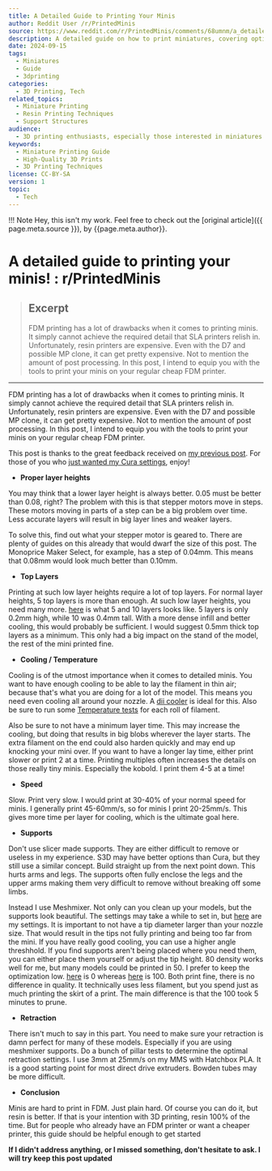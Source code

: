 ```yaml
---
title: A Detailed Guide to Printing Your Minis
author: Reddit User /r/PrintedMinis
source: https://www.reddit.com/r/PrintedMinis/comments/68umnm/a_detailed_guide_to_printing_your_minis/
description: A detailed guide on how to print miniatures, covering optimal settings, supports, and techniques for achieving high-quality prints.
date: 2024-09-15
tags:
  - Miniatures
  - Guide
  - 3dprinting
categories:
  - 3D Printing, Tech
related_topics:
  - Miniature Printing
  - Resin Printing Techniques
  - Support Structures
audience:
  - 3D printing enthusiasts, especially those interested in miniatures
keywords:
  - Miniature Printing Guide
  - High-Quality 3D Prints
  - 3D Printing Techniques
license: CC-BY-SA
version: 1
topic:
  - Tech
---
```


!!! Note
	Hey, this isn't my work. Feel free to check out the [original article]({{ page.meta.source }}), by {{page.meta.author}}.
# A detailed guide to printing your minis! : r/PrintedMinis

> ## Excerpt
> FDM printing has a lot of drawbacks when it comes to printing minis. It simply cannot achieve the required detail that SLA printers relish in. Unfortunately, resin printers are expensive. Even with the D7 and possible MP clone, it can get pretty expensive. Not to mention the amount of post processing. In this post, I intend to equip you with the tools to print your minis on your regular cheap FDM printer.

---
FDM printing has a lot of drawbacks when it comes to printing minis. It simply cannot achieve the required detail that SLA printers relish in. Unfortunately, resin printers are expensive. Even with the D7 and possible MP clone, it can get pretty expensive. Not to mention the amount of post processing. In this post, I intend to equip you with the tools to print your minis on your regular cheap FDM printer.

This post is thanks to the great feedback received on [my previous post](https://www.reddit.com/r/3Dprinting/comments/68jofs/004mm_layers_are_starting_to_grow_on_me/). For those of you who [just wanted my Cura settings](http://image.prntscr.com/image/8afac42592c842999eac615530fc84d0.png), enjoy!

-   **Proper layer heights**
    

You may think that a lower layer height is always better. 0.05 must be better than 0.08, right? The problem with this is that stepper motors move in steps. These motors moving in parts of a step can be a big problem over time. Less accurate layers will result in big layer lines and weaker layers.

To solve this, find out what your stepper motor is geared to. There are plenty of guides on this already that would dwarf the size of this post. The Monoprice Maker Select, for example, has a step of 0.04mm. This means that 0.08mm would look much better than 0.10mm.

-   **Top Layers**
    

Printing at such low layer heights require a lot of top layers. For normal layer heights, 5 top layers is more than enough. At such low layer heights, you need many more. [here](http://image.prntscr.com/image/2a02e9cd331a4b36a01e4722edf46fb0.png) is what 5 and 10 layers looks like. 5 layers is only 0.2mm high, while 10 was 0.4mm tall. With a more dense infill and better cooling, this would probably be sufficient. I would suggest 0.5mm thick top layers as a minimum. This only had a big impact on the stand of the model, the rest of the mini printed fine.

-   **Cooling / Temperature**
    

Cooling is of the utmost importance when it comes to detailed minis. You want to have enough cooling to be able to lay the filament in thin air; because that's what you are doing for a lot of the model. This means you need even cooling all around your nozzle. A [dii cooler](http://www.thingiverse.com/thing:1025471) is ideal for this. Also be sure to run some [Temperature tests](http://www.thingiverse.com/thing:696093) for each roll of filament.

Also be sure to not have a minimum layer time. This may increase the cooling, but doing that results in big blobs wherever the layer starts. The extra filament on the end could also harden quickly and may end up knocking your mini over. If you want to have a longer lay time, either print slower or print 2 at a time. Printing multiples often increases the details on those really tiny minis. Especially the kobold. I print them 4-5 at a time!

-   **Speed**
    

Slow. Print very slow. I would print at 30-40% of your normal speed for minis. I generally print 45-60mm/s, so for minis I print 20-25mm/s. This gives more time per layer for cooling, which is the ultimate goal here.

-   **Supports**
    

Don't use slicer made supports. They are either difficult to remove or useless in my experience. S3D may have better options than Cura, but they still use a similar concept. Build straight up from the next point down. This hurts arms and legs. The supports often fully enclose the legs and the upper arms making them very difficult to remove without breaking off some limbs.

Instead I use Meshmixer. Not only can you clean up your models, but the supports look beautiful. The settings may take a while to set in, but [here](http://image.prntscr.com/image/2d1767f9d2f147f4b977c50e6b2ebe45.png) are my settings. It is important to not have a tip diameter larger than your nozzle size. That would result in the tips not fully printing and being too far from the mini. If you have really good cooling, you can use a higher angle threshhold. If you find supports aren't being placed where you need them, you can either place them yourself or adjust the tip height. 80 density works well for me, but many models could be printed in 50. I prefer to keep the optimization low. [here](http://image.prntscr.com/image/4008165cf2f648489c41d2d094dce265.png) is 0 whereas [here](http://image.prntscr.com/image/eb07d075e9cf459cafeb74e432808654.png) is 100. Both print fine, there is no difference in quality. It technically uses less filament, but you spend just as much printing the skirt of a print. The main difference is that the 100 took 5 minutes to prune.

-   **Retraction**
    

There isn't much to say in this part. You need to make sure your retraction is damn perfect for many of these models. Especially if you are using meshmixer supports. Do a bunch of pillar tests to determine the optimal retraction settings. I use 3mm at 25mm/s on my MMS with Hatchbox PLA. It is a good starting point for most direct drive extruders. Bowden tubes may be more difficult.

-   **Conclusion**
    

Minis are hard to print in FDM. Just plain hard. Of course you can do it, but resin is better. If that is your intention with 3D printing, resin 100% of the time. But for people who already have an FDM printer or want a cheaper printer, this guide should be helpful enough to get started

**If I didn't address anything, or I missed something, don't hesitate to ask. I will try keep this post updated**
